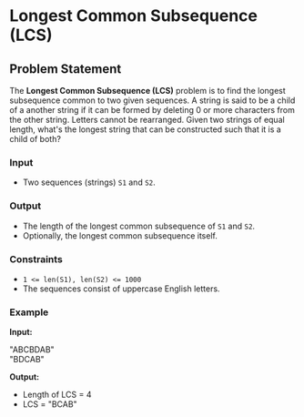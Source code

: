 # Longest Common Subsequence (LCS)

## Problem Statement

The **Longest Common Subsequence (LCS)** problem is to find the longest subsequence common to two given sequences. A string is said to be a child of a another string if it can be formed by deleting 0 or more characters from the other string. Letters cannot be rearranged. Given two strings of equal length, what's the longest string that can be constructed such that it is a child of both?

### Input

- Two sequences (strings) `S1` and `S2`.

### Output

- The length of the longest common subsequence of `S1` and `S2`.
- Optionally, the longest common subsequence itself.

### Constraints

- `1 <= len(S1), len(S2) <= 1000`
- The sequences consist of uppercase English letters.

### Example

**Input:**

"ABCBDAB"<br>"BDCAB"


**Output:**

- Length of LCS = 4
- LCS = "BCAB"

